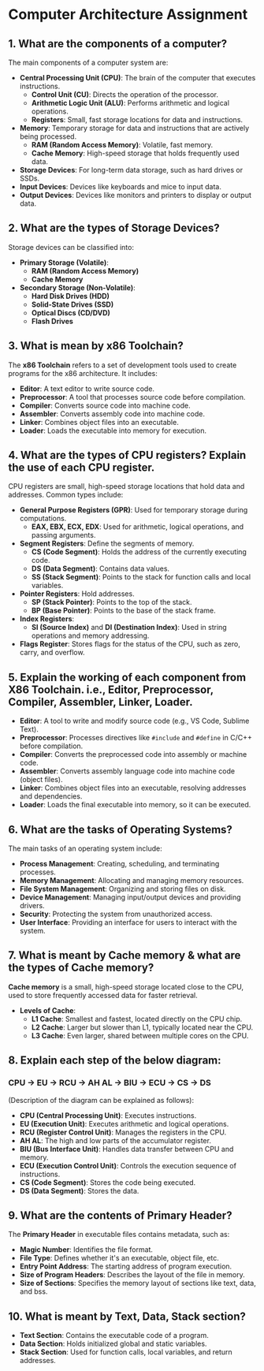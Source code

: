 # Computer Architecture Assignment

## 1. What are the components of a computer?
The main components of a computer system are:
- **Central Processing Unit (CPU)**: The brain of the computer that executes instructions.
  - **Control Unit (CU)**: Directs the operation of the processor.
  - **Arithmetic Logic Unit (ALU)**: Performs arithmetic and logical operations.
  - **Registers**: Small, fast storage locations for data and instructions.
- **Memory**: Temporary storage for data and instructions that are actively being processed.
  - **RAM (Random Access Memory)**: Volatile, fast memory.
  - **Cache Memory**: High-speed storage that holds frequently used data.
- **Storage Devices**: For long-term data storage, such as hard drives or SSDs.
- **Input Devices**: Devices like keyboards and mice to input data.
- **Output Devices**: Devices like monitors and printers to display or output data.

## 2. What are the types of Storage Devices?
Storage devices can be classified into:
- **Primary Storage (Volatile)**:
  - **RAM (Random Access Memory)**
  - **Cache Memory**
- **Secondary Storage (Non-Volatile)**:
  - **Hard Disk Drives (HDD)**
  - **Solid-State Drives (SSD)**
  - **Optical Discs (CD/DVD)**
  - **Flash Drives**

## 3. What is mean by x86 Toolchain?
The **x86 Toolchain** refers to a set of development tools used to create programs for the x86 architecture. It includes:
- **Editor**: A text editor to write source code.
- **Preprocessor**: A tool that processes source code before compilation.
- **Compiler**: Converts source code into machine code.
- **Assembler**: Converts assembly code into machine code.
- **Linker**: Combines object files into an executable.
- **Loader**: Loads the executable into memory for execution.

## 4. What are the types of CPU registers? Explain the use of each CPU register.
CPU registers are small, high-speed storage locations that hold data and addresses. Common types include:
- **General Purpose Registers (GPR)**: Used for temporary storage during computations.
  - **EAX, EBX, ECX, EDX**: Used for arithmetic, logical operations, and passing arguments.
- **Segment Registers**: Define the segments of memory.
  - **CS (Code Segment)**: Holds the address of the currently executing code.
  - **DS (Data Segment)**: Contains data values.
  - **SS (Stack Segment)**: Points to the stack for function calls and local variables.
- **Pointer Registers**: Hold addresses.
  - **SP (Stack Pointer)**: Points to the top of the stack.
  - **BP (Base Pointer)**: Points to the base of the stack frame.
- **Index Registers**:
  - **SI (Source Index)** and **DI (Destination Index)**: Used in string operations and memory addressing.
- **Flags Register**: Stores flags for the status of the CPU, such as zero, carry, and overflow.

## 5. Explain the working of each component from X86 Toolchain. i.e., Editor, Preprocessor, Compiler, Assembler, Linker, Loader.
- **Editor**: A tool to write and modify source code (e.g., VS Code, Sublime Text).
- **Preprocessor**: Processes directives like `#include` and `#define` in C/C++ before compilation.
- **Compiler**: Converts the preprocessed code into assembly or machine code.
- **Assembler**: Converts assembly language code into machine code (object files).
- **Linker**: Combines object files into an executable, resolving addresses and dependencies.
- **Loader**: Loads the final executable into memory, so it can be executed.

## 6. What are the tasks of Operating Systems?
The main tasks of an operating system include:
- **Process Management**: Creating, scheduling, and terminating processes.
- **Memory Management**: Allocating and managing memory resources.
- **File System Management**: Organizing and storing files on disk.
- **Device Management**: Managing input/output devices and providing drivers.
- **Security**: Protecting the system from unauthorized access.
- **User Interface**: Providing an interface for users to interact with the system.

## 7. What is meant by Cache memory & what are the types of Cache memory?
**Cache memory** is a small, high-speed storage located close to the CPU, used to store frequently accessed data for faster retrieval.
- **Levels of Cache**:
  - **L1 Cache**: Smallest and fastest, located directly on the CPU chip.
  - **L2 Cache**: Larger but slower than L1, typically located near the CPU.
  - **L3 Cache**: Even larger, shared between multiple cores on the CPU.

## 8. Explain each step of the below diagram:
### CPU -> EU -> RCU -> AH AL -> BIU -> ECU -> CS -> DS
(Description of the diagram can be explained as follows):
- **CPU (Central Processing Unit)**: Executes instructions.
- **EU (Execution Unit)**: Executes arithmetic and logical operations.
- **RCU (Register Control Unit)**: Manages the registers in the CPU.
- **AH AL**: The high and low parts of the accumulator register.
- **BIU (Bus Interface Unit)**: Handles data transfer between CPU and memory.
- **ECU (Execution Control Unit)**: Controls the execution sequence of instructions.
- **CS (Code Segment)**: Stores the code being executed.
- **DS (Data Segment)**: Stores the data.

## 9. What are the contents of Primary Header?
The **Primary Header** in executable files contains metadata, such as:
- **Magic Number**: Identifies the file format.
- **File Type**: Defines whether it's an executable, object file, etc.
- **Entry Point Address**: The starting address of program execution.
- **Size of Program Headers**: Describes the layout of the file in memory.
- **Size of Sections**: Specifies the memory layout of sections like text, data, and bss.

## 10. What is meant by Text, Data, Stack section?
- **Text Section**: Contains the executable code of a program.
- **Data Section**: Holds initialized global and static variables.
- **Stack Section**: Used for function calls, local variables, and return addresses.

